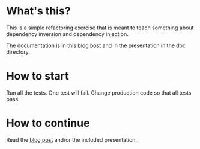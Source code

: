 # What's this?

This is a simple refactoring exercise that is meant to teach something about dependency inversion and dependency injection.

The documentation is in  [this blog bost](http://matteo.vaccari.name/blog/archives/154) and in the presentation in the doc directory.

# How to start

Run all the tests.  One test will fail.  Change production code so that all tests pass.

# How to continue

Read the [blog post](http://matteo.vaccari.name/blog/archives/154) and/or the included presentation.
